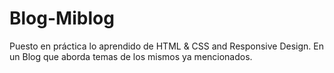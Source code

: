 # Blog-Miblog
Puesto en práctica lo aprendido de HTML &amp; CSS and Responsive Design. En un Blog que aborda temas de los mismos ya mencionados.
